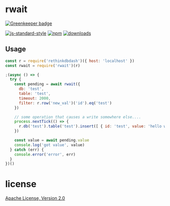# rwait

[![Greenkeeper badge](https://badges.greenkeeper.io/JamesKyburz/rwait.svg)](https://greenkeeper.io/)

[![js-standard-style](https://img.shields.io/badge/code_style-standard-brightgreen.svg)](https://github.com/feross/standard)
[![npm](https://img.shields.io/npm/v/rwait.svg)](https://npmjs.org/package/rwait)
[![downloads](https://img.shields.io/npm/dm/rwait.svg)](https://npmjs.org/package/rwait)

## Usage

```js
const r = require('rethinkdbdash')({ host: 'localhost' })
const rwait = require('rwait')(r)

;(async () => {
  try {
    const pending = await rwait({
      db: 'test',
      table: 'test',
      timeout: 2000,
      filter: r.row('new_val')('id').eq('test')
    })

    // some operation that causes a write somewhere else....
    process.nextTick(() => {
      r.db('test').table('test').insert([ { id: 'test', value: 'hello world' } ]).run()
    })

    const value = await pending.value
    console.log('got value', value)
  } catch (err) {
    console.error('error', err)
  }
})()
```

# license

[Apache License, Version 2.0](LICENSE)
